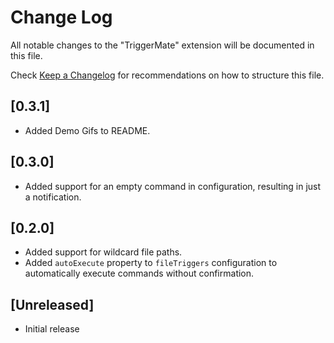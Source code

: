 # Change Log

All notable changes to the "TriggerMate" extension will be documented in this file.

Check [Keep a Changelog](http://keepachangelog.com/) for recommendations on how to structure this file.

## [0.3.1]

- Added Demo Gifs to README.

## [0.3.0]

- Added support for an empty command in configuration, resulting in just a notification.

## [0.2.0]

- Added support for wildcard file paths.
- Added `autoExecute` property to `fileTriggers` configuration to automatically execute commands without confirmation.

## [Unreleased]

- Initial release
